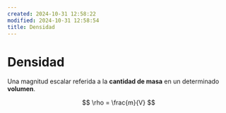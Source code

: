 ```yaml
---
created: 2024-10-31 12:58:22
modified: 2024-10-31 12:58:54
title: Densidad
---
```

# Densidad

Una magnitud escalar referida a la **cantidad de masa** en un determinado **volumen**.

$$
\rho = \frac{m}{V}
$$
